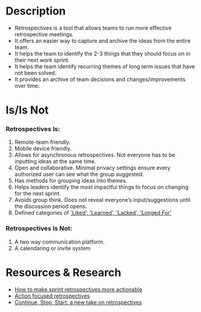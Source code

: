 # Description
* Retrospectives is a tool that allows teams to run more effective retrospective meetings.
* It offers an easier way to capture and archive the ideas from the entire team.
* It helps the team to identify the 2-3 things that they should focus on in their next work sprint.
* It helps the team identify recurring themes of long term issues that have not been solved.
* It provides an archive of team decisions and changes/improvements over time.

# Is/Is Not

### Retrospectives Is:
1. Remote-team friendly.
1. Mobile device friendly.
1. Allows for asynchronous retrospectives. Not everyone has to be inputting ideas at the same time.
1. Open and collaborative. Minimal privacy settings ensure every authorized user can see what the group suggested.
1. Has methods for grouping ideas into themes.
1. Helps leaders identify the most impactful things to focus on changing for the next sprint.
1. Avoids group think. Does not reveal everyone’s input/suggestions until the discussion period opens.
1. Defined categories of ['Liked', 'Learned', 'Lacked', 'Longed For'](https://funretro.io/4ls-liked-learned-lacked-longed-for)

### Retrospectives Is Not:
1. A two way communication platform.
1. A calendaring or invite system

# Resources & Research
* [How to make sprint retrospectives more actionable](https://builtin.com/product-management/sprint-retrospective)
* [Action focused retrospectives](https://www.kbp.media/action-focused-retrospectives/)
* [Continue, Stop, Start: a new take on retrospectives](https://www.intercom.com/blog/continue-stop-start-retrospectives/)